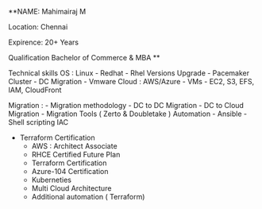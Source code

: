 **NAME: Mahimairaj M

Location: Chennai

Expirence: 20+ Years

Qualification
Bachelor of Commerce & MBA
**

Technical skills
OS : Linux
       - Redhat 
       - Rhel Versions Upgrade
       - Pacemaker Cluster
       - DC Migration
       - Vmware
Cloud : AWS/Azure
      - VMs
      - EC2, S3, EFS, IAM, CloudFront

Migration : 
	- Migration methodology
	- DC to DC Migration
	- DC to Cloud Migration
	- Migration Tools ( Zerto & Doubletake )
Automation
       - Ansible
       - Shell scripting
IAC
-	Terraform
Certification
       - AWS : Architect Associate
       - RHCE Certified
Future Plan
	-  Terraform Certification
	-  Azure-104 Certification
     - Kuberneties 
     - Multi Cloud Architecture 
     - Additional automation ( Terraform) 

